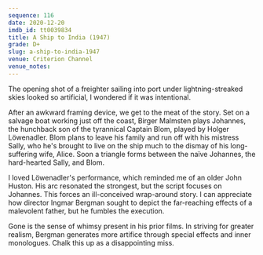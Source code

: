 ```yaml
---
sequence: 116
date: 2020-12-20
imdb_id: tt0039834
title: A Ship to India (1947)
grade: D+
slug: a-ship-to-india-1947
venue: Criterion Channel
venue_notes:
---
```


The opening shot of a freighter sailing into port under lightning-streaked skies looked so artificial, I wondered if it was intentional.

<!-- end -->

After an awkward framing device, we get to the meat of the story. Set on a salvage boat working just off the coast, Birger Malmsten plays Johannes, the hunchback son of the tyrannical Captain Blom, played by Holger Löwenadler. Blom plans to leave his family and run off with his mistress Sally, who he's brought to live on the ship much to the dismay of his long-suffering wife, Alice. Soon a triangle forms between the naïve Johannes, the hard-hearted Sally, and Blom.

I loved Löwenadler's performance, which reminded me of an older John Huston. His arc resonated the strongest, but the script focuses on Johannes. This forces an ill-conceived wrap-around story. I can appreciate how director Ingmar Bergman sought to depict the far-reaching effects of a malevolent father, but he fumbles the execution.

Gone is the sense of whimsy present in his prior films. In striving for greater realism, Bergman generates more artifice through special effects and inner monologues. Chalk this up as a disappointing miss.
